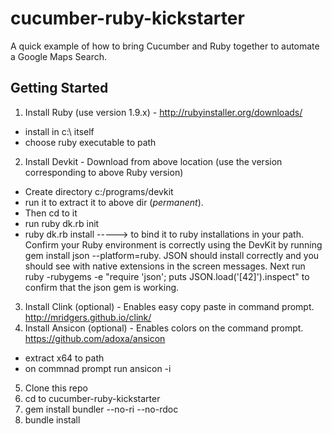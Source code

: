 # cucumber-ruby-kickstarter
A quick example of how to bring Cucumber and Ruby together to automate a Google Maps Search.

## Getting Started
1. Install Ruby (use version 1.9.x) - http://rubyinstaller.org/downloads/
  - install in c:\ itself
  - choose ruby executable to path
2. Install Devkit - Download from above location (use the version corresponding to above Ruby version)
  - Create directory c:/programs/devkit
  - run it to extract it to above dir (_*permanent*_). 
  - Then cd to it
  - run ruby dk.rb init
  - ruby dk.rb install   -----> to bind it to ruby installations in your path.
Confirm your Ruby environment is correctly using the DevKit by running gem install json --platform=ruby. JSON should install correctly and you should see with native extensions in the screen messages. Next run ruby -rubygems -e "require 'json'; puts JSON.load('[42]').inspect" to confirm that the json gem is working.
3. Install Clink (optional) - Enables easy copy paste in command prompt. http://mridgers.github.io/clink/
4. Install Ansicon (optional) - Enables colors on the command prompt. https://github.com/adoxa/ansicon
  - extract x64 to path
  - on commnad prompt run ansicon -i
5. Clone this repo
6. cd to cucumber-ruby-kickstarter
7. gem install bundler --no-ri --no-rdoc
8. bundle install
